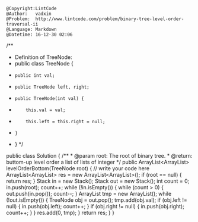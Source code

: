 ```
@Copyright:LintCode
@Author:   vadxin
@Problem:  http://www.lintcode.com/problem/binary-tree-level-order-traversal-ii
@Language: Markdown
@Datetime: 16-12-30 02:06
```

/**
 * Definition of TreeNode:
 * public class TreeNode {
 *     public int val;
 *     public TreeNode left, right;
 *     public TreeNode(int val) {
 *         this.val = val;
 *         this.left = this.right = null;
 *     }
 * }
 */
 
 
public class Solution {
    /**
     * @param root: The root of binary tree.
     * @return: buttom-up level order a list of lists of integer
     */
    public ArrayList<ArrayList<Integer>> levelOrderBottom(TreeNode root) {
        // write your code here
        ArrayList<ArrayList<Integer>> res = new ArrayList<ArrayList<Integer>>();
        if (root == null) {
            return res;
        }
        Stack<TreeNode> in = new Stack<TreeNode>();
        Stack<TreeNode> out = new Stack<TreeNode>();
        int count = 0;
        in.push(root);
        count++;
        while (!in.isEmpty()) {
            while (count > 0) {
                out.push(in.pop());
                count--;
            }
            ArrayList<Integer> tmp = new ArrayList<Integer>();
            while (!out.isEmpty()) {
                TreeNode obj = out.pop();
                tmp.add(obj.val);
                if (obj.left != null) {
                    in.push(obj.left);
                    count++;
                }
                if (obj.right != null) {
                    in.push(obj.right);
                    count++;
                }
            }
            res.add(0, tmp);
        }
        return res;
    }
}